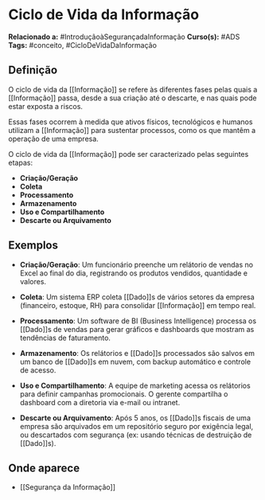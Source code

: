 # Ciclo de Vida da Informação

**Relacionado a:** #IntroduçãoàSegurançadaInformação
**Curso(s):** #ADS
**Tags:** #conceito, #CicloDeVidaDaInformação

## Definição

O ciclo de vida da [[Informação]] se refere às diferentes fases pelas quais a [[Informação]] passa, desde a sua criação até o descarte, e nas quais pode estar exposta a riscos.

Essas fases ocorrem à medida que ativos físicos, tecnológicos e humanos utilizam a [[Informação]] para sustentar processos, como os que mantêm a operação de uma empresa.

O ciclo de vida da [[Informação]] pode ser caracterizado pelas seguintes etapas:

- **Criação/Geração**
- **Coleta**
- **Processamento**
- **Armazenamento**
- **Uso e Compartilhamento**
- **Descarte ou Arquivamento**

## Exemplos

- **Criação/Geração**: Um funcionário preenche um relátorio de vendas no Excel ao final do dia, registrando os produtos vendidos, quantidade e valores.

- **Coleta**: Um sistema ERP coleta [[Dado]]s de vários setores da empresa (financeiro, estoque, RH) para consolidar [[Informação]] em tempo real.

- **Processamento**: Um software de BI (Business Intelligence) processa os [[Dado]]s de vendas para gerar gráficos e dashboards que mostram as tendências de faturamento.

- **Armazenamento**: Os relátorios e [[Dado]]s processados são salvos em um banco de [[Dado]]s em nuvem, com backup automático e controle de acesso.

- **Uso e Compartilhamento**: A equipe de marketing acessa os relátorios para definir campanhas promocionais. O gerente compartilha o dashboard com a diretoria via e-mail ou intranet.

- **Descarte ou Arquivamento**: Após 5 anos, os [[Dado]]s fiscais de uma empresa são arquivados em um repositório seguro por exigência legal, ou descartados com segurança (ex: usando técnicas de destruição de [[Dado]]s).

## Onde aparece

- [[Segurança da Informação]]